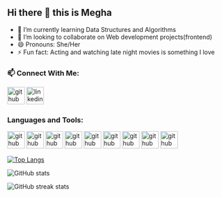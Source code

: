 ## Hi there 👋 this is Megha

<!-- - 🔭 I’m currently working on Team Technical Affairs,NITJ Website-->
- 🌱 I’m currently learning Data Structures and Algorithms 
- 👯 I’m looking to collaborate on Web development projects(frontend)
- 😄 Pronouns: She/Her
- ⚡ Fun fact: Acting and watching late night movies is something I love
<!-- 💬 Let's talk about -->
### 📫 Connect With Me:
[<img src='https://cdn.jsdelivr.net/npm/simple-icons@3.0.1/icons/github.svg' alt='github' height='40'>](https://github.com/meghagupta19)    [<img src='https://img.icons8.com/fluent/48/000000/linkedin.png' alt='linkedin' height='40'>](https://www.linkedin.com/in/megha-gupta-7013431a8/)   <!-- [<img src='https://img.icons8.com/fluent/48/000000/instagram-new.png' alt='instagram' height='40'>](https://www.instagram.com/megs.gupta/)  -->

### Languages and Tools:
<img src='https://img.icons8.com/color/48/000000/android-os.png' alt='github' height='40'>  <img src='https://img.icons8.com/color/48/000000/kotlin.png' alt='github' height='40'>   <img src='https://img.icons8.com/color/48/000000/google-firebase-console.png' alt='github' height='40'>  <img src='https://cdn0.iconfinder.com/data/icons/HTML5/256/HTML_Logo.png' alt='github' height='40'>  <img src='https://cdn4.iconfinder.com/data/icons/flat-brand-logo-2/512/css3-128.png' alt='github' height='40'>  <img src='https://img.icons8.com/color/48/000000/javascript.png' alt='github' height='40'>  <img src='https://cdn4.iconfinder.com/data/icons/logos-3/600/React.js_logo-128.png' alt='github' height='40'>  <img src='https://img.icons8.com/color/48/000000/c-programming.png' alt='github' height='40'>  <img src='https://img.icons8.com/color/48/000000/c-plus-plus-logo.png' alt='github' height='40'> 

[![Top Langs](https://github-readme-stats.vercel.app/api/top-langs/?username=meghagupta19&langs_count=10&count-private=true&layout=compact)](https://github.com/meghagupta19/github-readme-stats)

![GitHub stats](https://github-readme-stats.vercel.app/api?username=meghagupta19&theme=calm&show_icons=true&count_private=true)    

![GitHub streak stats](https://github-readme-streak-stats.herokuapp.com/?user=meghagupta19)  
